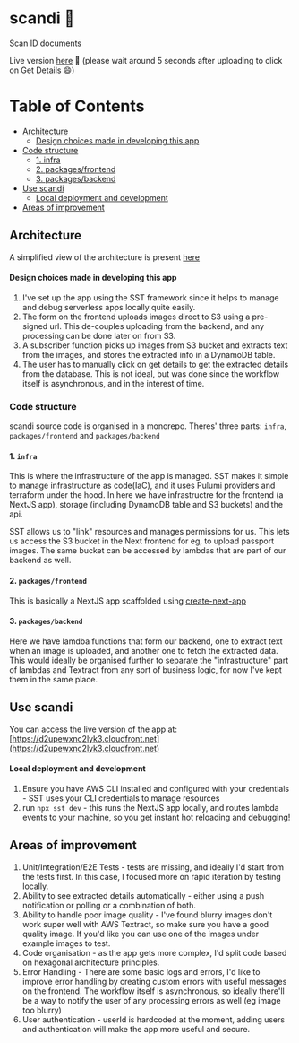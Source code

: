 # scandi 🪪
Scan ID documents

Live version [here](https://d2upewxnc2lyk3.cloudfront.net) 🚀
(please wait around 5 seconds after uploading to click on Get Details 😄)

# Table of Contents

  - [Architecture](#architecture)
    - [Design choices made in developing this app](#design-choices-made-in-developing-this-app)
  - [Code structure](#code-structure)
    - [1. infra](#1-infra)
    - [2. packages/frontend](#2-packagesfrontend)
    - [3. packages/backend](#3-packagesbackend)
  - [Use scandi](#use-scandi)
    - [Local deployment and development](#local-deployment-and-development)
  - [Areas of improvement](#areas-of-improvement)

## Architecture
A simplified view of the architecture is present [here](https://miro.com/app/board/uXjVK3HxiQY=/?share_link_id=768182066639)

#### Design choices made in developing this app
1. I've set up the app using the SST framework since it helps to manage and debug serverless apps locally quite easily.
2. The form on the frontend uploads images direct to S3 using a pre-signed url. This de-couples uploading from the backend, and any processing can be done later on from S3.
3. A subscriber function picks up images from S3 bucket and extracts text from the images, and stores the extracted info in a DynamoDB table.
4. The user has to manually click on get details to get the extracted details from the database. This is not ideal, but was done since the workflow itself is asynchronous, and in the interest of time.

### Code structure
scandi source code is organised in a monorepo. Theres' three parts: `infra`, `packages/frontend` and `packages/backend`
#### 1. `infra`
This is where the infrastructure of the app is managed. SST makes it simple to manage infrastructure as code(IaC), and it uses Pulumi providers and terraform under the hood.
In here we have infrastructre for the frontend (a NextJS app), storage (including DynamoDB table and S3 buckets) and the api.

SST allows us to "link" resources and manages permissions for us. This lets us access the S3 bucket in the Next frontend for eg, to upload passport images. The same bucket can be accessed by lambdas that are part of our backend as well.

#### 2. `packages/frontend`
This is basically a NextJS app scaffolded using [create-next-app](https://nextjs.org/docs/app/api-reference/cli/create-next-app)

#### 3. `packages/backend`
Here we have lamdba functions that form our backend, one to extract text when an image is uploaded, and another one to fetch the extracted data. This would ideally be organised further to separate the "infrastructure" part of lambdas and Textract from any sort of business logic, for now I've kept them in the same place.

## Use scandi
You can access the live version of the app at: [https://d2upewxnc2lyk3.cloudfront.net](https://d2upewxnc2lyk3.cloudfront.net)

#### Local deployment and development
1. Ensure you have AWS CLI installed and configured with your credentials - SST uses your CLI credentials to manage resources
2. run ```npx sst dev``` - this runs the NextJS app locally, and routes lambda events to your machine, so you get instant hot reloading and debugging!

## Areas of improvement
1. Unit/Integration/E2E Tests - tests are missing, and ideally I'd start from the tests first. In this case, I focused more on rapid iteration by testing locally.
2. Ability to see extracted details automatically - either using a push notification or polling or a combination of both.
3. Ability to handle poor image quality - I've found blurry images don't work super well with AWS Textract, so make sure you have a good quality image. If you'd like you can use one of the images under example images to test.
4. Code organisation - as the app gets more complex, I'd split code based on hexagonal architecture principles.
5. Error Handling - There are some basic logs and errors, I'd like to improve error handling by creating custom errors with useful messages on the frontend. The workflow itself is asynchronous, so ideally there'll be a way to notify the user of any processing errors as well (eg image too blurry)
6. User authentication - userId is hardcoded at the moment, adding users and authentication will make the app more useful and secure.
